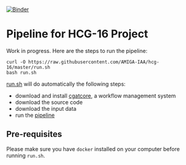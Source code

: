[![Binder](https://mybinder.org/badge_logo.svg)](https://mybinder.org/v2/gh/AMIGA-IAA/hcg-16/master)

# Pipeline for HCG-16 Project

Work in progress. Here are the steps to run the pipeline:
```
curl -O https://raw.githubusercontent.com/AMIGA-IAA/hcg-16/master/run.sh
bash run.sh
```
[run.sh](https://github.com/AMIGA-IAA/hcg-16/blob/master/run.sh) will do automatically the following steps:
* download and install [cgatcore](https://github.com/cgat-developers/cgat-core/blob/master/README.rst), a workflow management system
* download the source code
* download the input data
* run the [pipeline](https://github.com/AMIGA-IAA/hcg-16/blob/master/cgatcore/pipeline.py)

## Pre-requisites
Please make sure you have `docker` installed on your computer before running `run.sh`.
